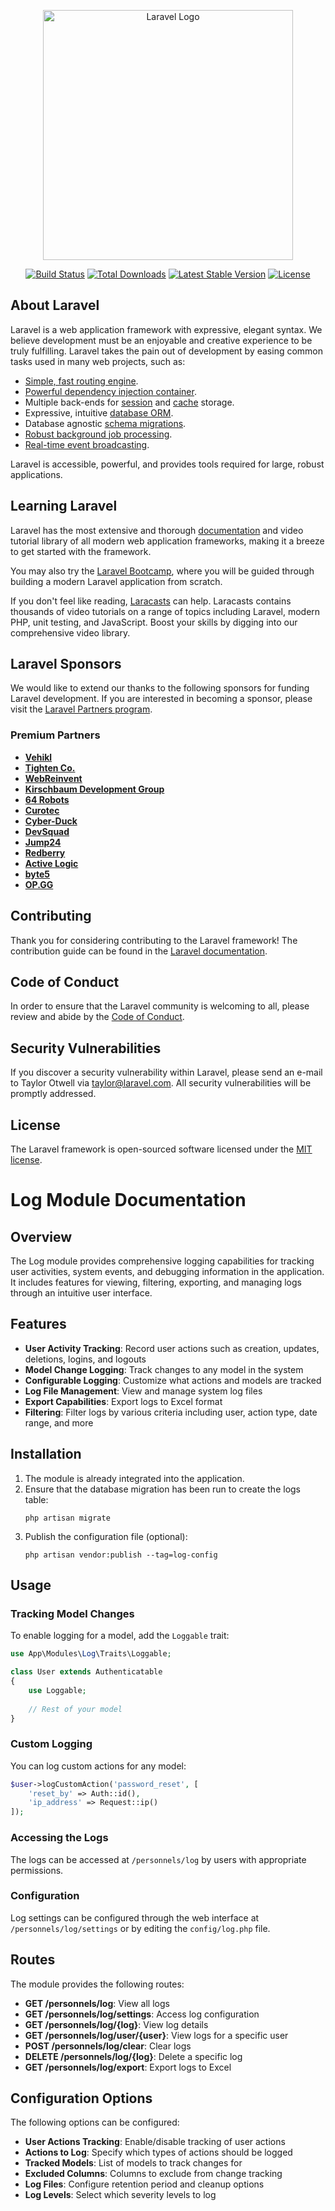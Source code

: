 <p align="center"><a href="https://laravel.com" target="_blank"><img src="https://raw.githubusercontent.com/laravel/art/master/logo-lockup/5%20SVG/2%20CMYK/1%20Full%20Color/laravel-logolockup-cmyk-red.svg" width="400" alt="Laravel Logo"></a></p>

<p align="center">
<a href="https://github.com/laravel/framework/actions"><img src="https://github.com/laravel/framework/workflows/tests/badge.svg" alt="Build Status"></a>
<a href="https://packagist.org/packages/laravel/framework"><img src="https://img.shields.io/packagist/dt/laravel/framework" alt="Total Downloads"></a>
<a href="https://packagist.org/packages/laravel/framework"><img src="https://img.shields.io/packagist/v/laravel/framework" alt="Latest Stable Version"></a>
<a href="https://packagist.org/packages/laravel/framework"><img src="https://img.shields.io/packagist/l/laravel/framework" alt="License"></a>
</p>

## About Laravel

Laravel is a web application framework with expressive, elegant syntax. We believe development must be an enjoyable and creative experience to be truly fulfilling. Laravel takes the pain out of development by easing common tasks used in many web projects, such as:

- [Simple, fast routing engine](https://laravel.com/docs/routing).
- [Powerful dependency injection container](https://laravel.com/docs/container).
- Multiple back-ends for [session](https://laravel.com/docs/session) and [cache](https://laravel.com/docs/cache) storage.
- Expressive, intuitive [database ORM](https://laravel.com/docs/eloquent).
- Database agnostic [schema migrations](https://laravel.com/docs/migrations).
- [Robust background job processing](https://laravel.com/docs/queues).
- [Real-time event broadcasting](https://laravel.com/docs/broadcasting).

Laravel is accessible, powerful, and provides tools required for large, robust applications.

## Learning Laravel

Laravel has the most extensive and thorough [documentation](https://laravel.com/docs) and video tutorial library of all modern web application frameworks, making it a breeze to get started with the framework.

You may also try the [Laravel Bootcamp](https://bootcamp.laravel.com), where you will be guided through building a modern Laravel application from scratch.

If you don't feel like reading, [Laracasts](https://laracasts.com) can help. Laracasts contains thousands of video tutorials on a range of topics including Laravel, modern PHP, unit testing, and JavaScript. Boost your skills by digging into our comprehensive video library.

## Laravel Sponsors

We would like to extend our thanks to the following sponsors for funding Laravel development. If you are interested in becoming a sponsor, please visit the [Laravel Partners program](https://partners.laravel.com).

### Premium Partners

- **[Vehikl](https://vehikl.com/)**
- **[Tighten Co.](https://tighten.co)**
- **[WebReinvent](https://webreinvent.com/)**
- **[Kirschbaum Development Group](https://kirschbaumdevelopment.com)**
- **[64 Robots](https://64robots.com)**
- **[Curotec](https://www.curotec.com/services/technologies/laravel/)**
- **[Cyber-Duck](https://cyber-duck.co.uk)**
- **[DevSquad](https://devsquad.com/hire-laravel-developers)**
- **[Jump24](https://jump24.co.uk)**
- **[Redberry](https://redberry.international/laravel/)**
- **[Active Logic](https://activelogic.com)**
- **[byte5](https://byte5.de)**
- **[OP.GG](https://op.gg)**

## Contributing

Thank you for considering contributing to the Laravel framework! The contribution guide can be found in the [Laravel documentation](https://laravel.com/docs/contributions).

## Code of Conduct

In order to ensure that the Laravel community is welcoming to all, please review and abide by the [Code of Conduct](https://laravel.com/docs/contributions#code-of-conduct).

## Security Vulnerabilities

If you discover a security vulnerability within Laravel, please send an e-mail to Taylor Otwell via [taylor@laravel.com](mailto:taylor@laravel.com). All security vulnerabilities will be promptly addressed.

## License

The Laravel framework is open-sourced software licensed under the [MIT license](https://opensource.org/licenses/MIT).

# Log Module Documentation

## Overview

The Log module provides comprehensive logging capabilities for tracking user activities, system events, and debugging information in the application. It includes features for viewing, filtering, exporting, and managing logs through an intuitive user interface.

## Features

- **User Activity Tracking**: Record user actions such as creation, updates, deletions, logins, and logouts
- **Model Change Logging**: Track changes to any model in the system
- **Configurable Logging**: Customize what actions and models are tracked
- **Log File Management**: View and manage system log files
- **Export Capabilities**: Export logs to Excel format
- **Filtering**: Filter logs by various criteria including user, action type, date range, and more

## Installation

1. The module is already integrated into the application.
2. Ensure that the database migration has been run to create the logs table:
   ```
   php artisan migrate
   ```
3. Publish the configuration file (optional):
   ```
   php artisan vendor:publish --tag=log-config
   ```

## Usage

### Tracking Model Changes

To enable logging for a model, add the `Loggable` trait:

```php
use App\Modules\Log\Traits\Loggable;

class User extends Authenticatable
{
    use Loggable;
    
    // Rest of your model
}
```

### Custom Logging

You can log custom actions for any model:

```php
$user->logCustomAction('password_reset', [
    'reset_by' => Auth::id(),
    'ip_address' => Request::ip()
]);
```

### Accessing the Logs

The logs can be accessed at `/personnels/log` by users with appropriate permissions.

### Configuration

Log settings can be configured through the web interface at `/personnels/log/settings` or by editing the `config/log.php` file.

## Routes

The module provides the following routes:

- **GET /personnels/log**: View all logs
- **GET /personnels/log/settings**: Access log configuration
- **GET /personnels/log/{log}**: View log details
- **GET /personnels/log/user/{user}**: View logs for a specific user
- **POST /personnels/log/clear**: Clear logs
- **DELETE /personnels/log/{log}**: Delete a specific log
- **GET /personnels/log/export**: Export logs to Excel

## Configuration Options

The following options can be configured:

- **User Actions Tracking**: Enable/disable tracking of user actions
- **Actions to Log**: Specify which types of actions should be logged
- **Tracked Models**: List of models to track changes for
- **Excluded Columns**: Columns to exclude from change tracking
- **Log Files**: Configure retention period and cleanup options
- **Log Levels**: Select which severity levels to log
